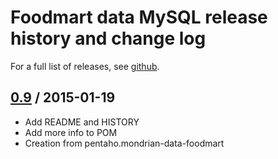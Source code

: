 # Foodmart data MySQL release history and change log

For a full list of releases, see <a href="https://github.com/julianhyde/foodmart-data-mysql/releases">github</a>.

## <a href="https://github.com/julianhyde/foodmart-data-mysql/releases/tag/foodmart-data-mysql-0.9">0.9</a> / 2015-01-19

* Add README and HISTORY
* Add more info to POM
* Creation from pentaho.mondrian-data-foodmart
